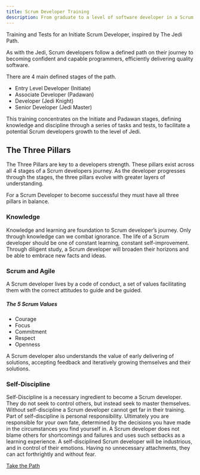 ```yaml
---
title: Scrum Developer Training
description: From graduate to a level of software developer in a Scrum team
---
```


Training and Tests for an Initiate Scrum Developer, inspired by The Jedi Path.

As with the Jedi, 
Scrum developers follow a defined path on their journey to becoming confident and capable programmers, 
efficiently delivering quality software.

There are 4 main defined stages of the path.

- Entry Level Developer (Initiate)
- Associate Developer (Padawan)
- Developer (Jedi Knight)
- Senior Developer (Jedi Master)

This training concentrates on the Initiate and Padawan stages, 
defining knowledge and discipline through a series of tasks and tests, to facilitate a potential Scrum developers growth to the level of Jedi.

## The Three Pillars
The Three Pillars are key to a developers strength.
These pillars exist across all 4 stages of a Scrum developers journey.
As the developer progresses through the stages, the three pillars evolve with greater layers of understanding.

For a Scrum Developer to become successful they must have all three pillars in balance.

### Knowledge
Knowledge and learning are foundation to Scrum developer’s journey.
Only through knowledge can we combat ignorance. 
The life of a Scrum developer should be one of constant learning, constant self-improvement.
Through diligent study, a Scrum developer will broaden their horizons and be able to embrace new facts and ideas.

### Scrum and Agile
A Scrum developer lives by a code of conduct, 
a set of values facilitating them with the correct attitudes to guide and be guided.
##### The 5 Scrum Values
- Courage
- Focus
- Commitment
- Respect
- Openness

A Scrum developer also understands the value of early delivering of solutions, 
accepting feedback and iteratively growing themselves and their solutions.

### Self-Discipline
Self-Discipline is a necessary ingredient to become a Scrum developer.
They do not seek to control others, but instead seek to master themselves.
Without self-discipline a Scrum developer cannot get far in their training.
Part of self-discipline is personal responsibility.
Ultimately you are responsible for your own fate, determined by the decisions you have made in the circumstances you find yourself in.
A Scrum developer does not blame others for shortcomings and failures and uses such setbacks as a learning experience.
A self-disciplined Scrum developer will be industrious, and in control of their emotions.
Having no unnecessary attachments, they can act forthrightly and without fear.

[Take the Path](https://piczelspydr.co.uk/scrum-developer-training/)
